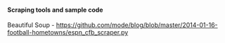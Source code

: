 #### Scraping tools and sample code

Beautiful Soup - https://github.com/mode/blog/blob/master/2014-01-16-football-hometowns/espn_cfb_scraper.py

